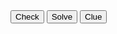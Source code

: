 <input class="btn btn-lg btn-outline-secondary"  type="submit" value="Check" onclick="checkClicked()">
            <input class="btn btn-lg btn-outline-secondary"  type="submit" value="Solve" onclick="solveClicked()">
            <input class="btn btn-lg btn-outline-secondary"  type="submit" value="Clue" onclick="clueClicked()">